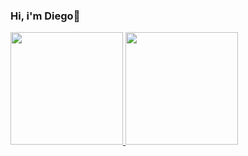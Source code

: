 ### Hi, i'm Diego👋

<div>
  <a href="https://github.com/dihgo01/dihgo01">
  <img height="180" src="https://github-readme-stats.vercel.app/api?username=dihgo01&hide=stars,issues&show_icons=true&theme=cobalt&inlude_all_commits=true"/>
  <img height="180" src="https://github-readme-stats.vercel.app/api/top-langs?username=dihgo01&layout=compact&langs_count=16&show_icons=true&theme=cobalt"/>
</div>


<!--
**dihgo01/dihgo01** is a ✨ _special_ ✨ repository because its `README.md` (this file) appears on your GitHub profile.

Here are some ideas to get you started:

- 🔭 I’m currently working on ...
- 🌱 I’m currently learning ...
- 👯 I’m looking to collaborate on ...
- 🤔 I’m looking for help with ...
- 💬 Ask me about ...
- 📫 How to reach me: ...
- 😄 Pronouns: ...
- ⚡ Fun fact: ...
-->
